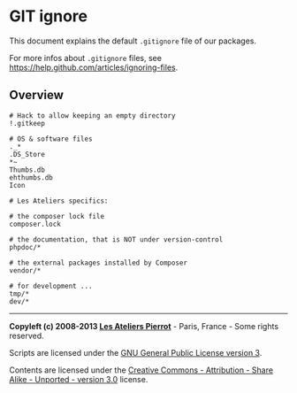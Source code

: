 GIT ignore
=============

This document explains the default `.gitignore` file of our packages.

For more infos about `.gitignore` files, see <https://help.github.com/articles/ignoring-files>.


## Overview


    # Hack to allow keeping an empty directory
    !.gitkeep

    # OS & software files
    ._*
    .DS_Store
    *~
    Thumbs.db
    ehthumbs.db
    Icon

    # Les Ateliers specifics:
    
    # the composer lock file
    composer.lock

    # the documentation, that is NOT under version-control
    phpdoc/*

    # the external packages installed by Composer
    vendor/*

    # for development ...
    tmp/*
    dev/*



----
**Copyleft (c) 2008-2013 [Les Ateliers Pierrot](http://www.ateliers-pierrot.fr/)** - Paris, France - Some rights reserved.

Scripts are licensed under the [GNU General Public License version 3](http://www.gnu.org/licenses/gpl.html).

Contents are licensed under the [Creative Commons - Attribution - Share Alike - Unported - version 3.0](http://creativecommons.org/licenses/by-sa/3.0/) license.
